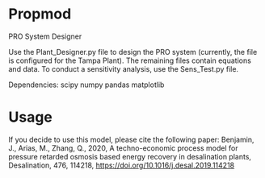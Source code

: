 # Propmod
 PRO System Designer

Use the Plant_Designer.py file to design the PRO system (currently, the file is configured for the Tampa Plant). 
The remaining files contain equations and data. 
To conduct a sensitivity analysis, use the Sens_Test.py file. 


Dependencies:
scipy
numpy
pandas
matplotlib

# Usage

If you decide to use this model,  please cite the following paper:
Benjamin, J., Arias, M., Zhang, Q., 2020, A techno-economic process model for pressure retarded osmosis based energy recovery in desalination plants, Desalination, 476, 114218, https://doi.org/10.1016/j.desal.2019.114218
